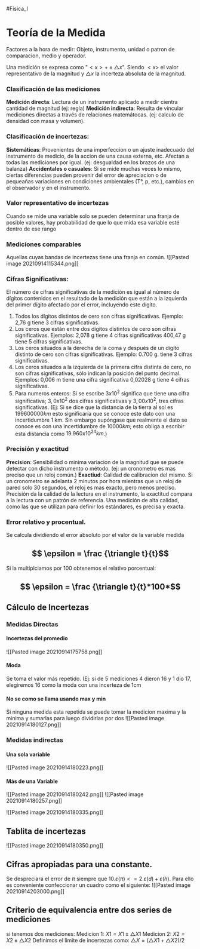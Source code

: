 #Física_I 
# Teoría de la Medida
Factores a la hora de medir: Objeto, instrumento, unidad o patron de comparacion, medio y operador.

Una medición se expresa como "$<x>+\pm \triangle x$". Siendo $<x>$ el valor representativo de la magnitud y $\triangle x$ la incerteza absoluta de la magnitud.

### Clasificación de las mediciones
**Medición directa**: Lectura de un instrumento aplicado a medir cientra cantidad de magnitud (ej: regla)
**Medición indirecta**: Resulta de vincular mediciones directas a través de relaciones matemátocas. (ej: calculo de densidad con masa y volumen).

### Clasificación de incertezas:
**Sistemáticas**: Provenientes de una imperfeccion o un ajuste inadecuado del instrumento de medicio, de la accion de una causa externa, etc. Afectan a todas las mediciones por igual. (ej: desgualdad en los brazos de una balanza)
**Accidentales o casuales**: Si se mide muchas veces lo mismo, ciertas diferencias pueden provenir del error de apreciacion o de pequeañas variaciones en condiciones ambientales (T°, p, etc.), cambios en el observador y en el instrumento.

### Valor representativo de incertezas
Cuando se mide una variable solo se pueden determinar una franja de posible valores, hay probabilidad de que lo que mida esa variable esté dentro de ese rango

### Mediciones comparables
Aquellas cuyas bandas de incertezas tiene una franja en común.
![[Pasted image 20210914115344.png]]

### Cifras Significativas: 
El número de cifras significativas de la medición es igual al número de dígitos contenidos en
el resultado de la medición que están a la izquierda del primer dígito afectado por el error,
incluyendo este dígito.
1) Todos los dígitos distintos de cero son cifras significativas.
Ejemplo: 2,76 g tiene 3 cifras significativas.
2) Los ceros que están entre dos dígitos distintos de cero son cifras significativas.
Ejemplos: 2,078 g tiene 4 cifras significativas
400,47 g tiene 5 cifras significativas.
3) Los ceros situados a la derecha de la coma y después de un dígito distinto de cero son
cifras significativas.
Ejemplo: 0.700 g. tiene 3 cifras significativas.
4) Los ceros situados a la izquierda de la primera cifra distinta de cero, no son cifras
significativas, sólo indican la posición del punto decimal.
Ejemplos: 0,006 m tiene una cifra significativa
0,02028 g tiene 4 cifras significativas.
5) Para numeros enteros: Si se escribe $3 x 10^2$ significa que tiene una cifra significativa; $3,0 x 10^2$ dos cifras significativas y $3,00 x 10^2$, tres cifras significativas. (Ej: Si se dice que la distancia de la tierra al sol es $199600000 km$ esto significaría
que se conoce este dato con una incertidumbre 1 km. Sin embargo supóngase que realmente el dato se conoce es con una incertidumbre de $10000 km$; esto obliga a escribir esta distancia como $19.960x10^24 km$.)

### Precisión y exactitud
**Precision**: Sensibilidad o minima variacion de la magnitud que se puede detectar con dicho instrumento o método. (ej: un cronometro es mas preciso que un reloj común.)
**Exactiud**: Calidad de calibracion del mismo. Si un cronometro se adelanta 2 minutos por hora mientras que un reloj de pared solo 30 segundos, el reloj es mas exacto, pero menos preciso.
Precisión da la calidad de la lectura en el instrumento, la exactitud compara a la lectura con un patrón de referencia. Una medición de alta calidad, como las que se utilizan para definir los estándares, es precisa y exacta.

### Error relativo y procentual.

Se calcula dividiendo el error absoluto por el valor de la variable medida
## $$ \epsilon = \frac {\triangle t}{t}$$
Si la multiplciamos por 100 obtenemos el relativo porcentual:
## $$ \epsilon = \frac {\triangle t}{t}*100*$$

## Cálculo de Incertezas
### Medidas Directas
#### Incertezas del promedio
![[Pasted image 20210914175758.png]]

#### Moda
Se toma el valor más repetido. (Ej: si de 5 mediciones 4 dieron 16 y 1 dio 17, elegiremos 16 como la moda con una incerteza de 1cm

#### No se como se llama usando max y min

Si ninguna medida esta repetida se puede tomar la medicion maxima y la minima y sumarlas para luego dividirlas por dos
![[Pasted image 20210914180127.png]]

### Medidas indirectas
#### Una sola variable
![[Pasted image 20210914180223.png]]

#### Más de una Variable
![[Pasted image 20210914180242.png]]
![[Pasted image 20210914180257.png]]

![[Pasted image 20210914180335.png]]

## Tablita de incertezas 
![[Pasted image 20210914180350.png]]

## Cifras apropiadas para una constante.
Se despreciará el error de $\pi$ siempre que $10. \varepsilon (\pi) <= 2. \varepsilon (d) +\varepsilon (h)$. Para ello es conveniente
confeccionar un cuadro como el siguiente:
![[Pasted image 20210914203000.png]]

## Criterio de equivalencia entre dos series de mediciones
si tenemos dos mediciones:
Medicion 1: $X1 = X1 \pm \triangle X1$
Medicion 2: $X2 = X2 \pm \triangle X2$
Definimos el limite de incertezas como: $\triangle X =(\triangle X1+\triangle X2)/2$